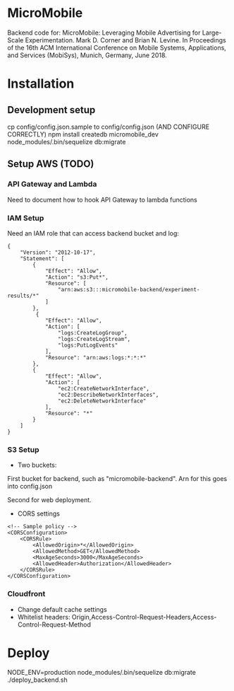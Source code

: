 # MicroMobile

Backend code for: MicroMobile: Leveraging Mobile Advertising for Large-Scale Experimentation.  Mark D. Corner and Brian N. Levine. In Proceedings of the 16th ACM International Conference on Mobile Systems, Applications, and Services (MobiSys), Munich, Germany, June 2018.

# Installation

## Development setup
  cp config/config.json.sample to config/config.json (AND CONFIGURE CORRECTLY)
  npm install
  createdb micromobile_dev
  node_modules/.bin/sequelize db:migrate

## Setup AWS (TODO)

### API Gateway and Lambda

  Need to document how to hook API Gateway to lambda functions

### IAM Setup

Need an IAM role that can access backend bucket and log:

```
{
    "Version": "2012-10-17",
    "Statement": [
        {
            "Effect": "Allow",
            "Action": "s3:Put*",
            "Resource": [
                "arn:aws:s3:::micromobile-backend/experiment-results/*"
            ]
        },
         {
            "Effect": "Allow",
            "Action": [
                "logs:CreateLogGroup",
                "logs:CreateLogStream",
                "logs:PutLogEvents"
            ],
            "Resource": "arn:aws:logs:*:*:*"
        },
        {
            "Effect": "Allow",
            "Action": [
                "ec2:CreateNetworkInterface",
                "ec2:DescribeNetworkInterfaces",
                "ec2:DeleteNetworkInterface"
            ],
            "Resource": "*"
        }
    ]
}
```

### S3 Setup

* Two buckets:

First bucket for backend, such as "micromobile-backend".  Arn for this goes into config.json

Second for web deployment.


* CORS settings

```
<!-- Sample policy -->
<CORSConfiguration>
	<CORSRule>
		<AllowedOrigin>*</AllowedOrigin>
		<AllowedMethod>GET</AllowedMethod>
		<MaxAgeSeconds>3000</MaxAgeSeconds>
		<AllowedHeader>Authorization</AllowedHeader>
	</CORSRule>
</CORSConfiguration>
```

### Cloudfront
 * Change default cache settings
 * Whitelist headers: Origin,Access-Control-Request-Headers,Access-Control-Request-Method

# Deploy

  NODE_ENV=production node_modules/.bin/sequelize db:migrate
  ./deploy_backend.sh
